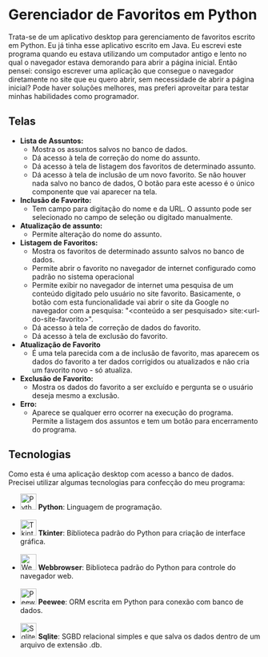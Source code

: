 # Gerenciador de Favoritos em Python
Trata-se de um aplicativo desktop para gerenciamento de favoritos escrito em Python. Eu já tinha esse aplicativo escrito em Java. Eu escrevi este programa quando eu estava utilizando um computador antigo e lento no qual o navegador estava demorando para abrir a página inicial. Então pensei: consigo escrever uma aplicação que consegue o navegador diretamente no site que eu quero abrir, sem necessidade de abrir a página inicial? Pode haver soluções melhores, mas preferi aproveitar para testar minhas habilidades como programador.<br>

## Telas
* <b>Lista de Assuntos:</b> <br>
  * Mostra os assuntos salvos no banco de dados. <br>
  * Dá acesso à tela de correção do nome do assunto. <br>
  * Dá acesso à tela de listagem dos favoritos de determinado assunto. <br>
  * Dá acesso à tela de inclusão de um novo favorito. Se não houver nada salvo no banco de dados, O botão para este acesso é o único componente que vai aparecer na tela. <br>
* <b>Inclusão de Favorito:</b> <br>
  * Tem campo para digitação do nome e da URL. O assunto pode ser selecionado no campo de seleção ou digitado manualmente. <br>
* <b>Atualização de assunto:</b> <br>
  * Permite alteração do nome do assunto. <br>
* <b>Listagem de Favoritos:</b> <br>
  * Mostra os favoritos de determinado assunto salvos no banco de dados. <br>
  * Permite abrir o favorito no navegador de internet configurado como padrão no sistema operacional <br>
  * Permite exibir no navegador de internet uma pesquisa de um conteúdo digitado pelo usuário no site favorito. Basicamente, o botão com esta funcionalidade vai abrir o site da Google no navegador com a pesquisa: "<conteúdo a ser pesquisado> site:\<url-do-site-favorito\>". <br>
  * Dá acesso à tela de correção de dados do favorito. <br>
  * Dá acesso à tela de exclusão do favorito. <br>
* <b>Atualização de Favorito</b> <br>
  * É uma tela parecida com a de inclusão de favorito, mas aparecem os dados do favorito a ter dados corrigidos ou atualizados e não cria um favorito novo - só atualiza. <br>
* <b>Exclusão de Favorito:</b> <br>
  * Mostra os dados do favorito a ser excluído e pergunta se o usuário deseja mesmo a exclusão. <br>
* <b>Erro:</b> <br>
  * Aparece se qualquer erro ocorrer na execução do programa. Permite a listagem dos assuntos e tem um botão para encerramento do programa. </br>

## Tecnologias
Como esta é uma aplicação desktop com acesso a banco de dados. Precisei utilizar algumas tecnologias para confecção do meu programa:<br>
* <img src=https://upload.wikimedia.org/wikipedia/commons/thumb/c/c3/Python-logo-notext.svg/935px-Python-logo-notext.svg.png alt="Python" style="height: 32px; width: auto;"> <b>Python</b>: Linguagem de programação. <br><br>
* <img src=https://upload.wikimedia.org/wikipedia/commons/thumb/c/c3/Python-logo-notext.svg/935px-Python-logo-notext.svg.png alt="Tkinter" style="height: 32px; width: auto;"> <b>Tkinter</b>: Biblioteca padrão do Python para criação de interface gráfica. <br><br>
* <img src=https://upload.wikimedia.org/wikipedia/commons/thumb/c/c3/Python-logo-notext.svg/935px-Python-logo-notext.svg.png alt="Webbrowser" style="height: 32px; width: auto;"> <b>Webbrowser</b>: Biblioteca padrão do Python para controle do navegador web. <br><br>
* <img src=https://docs.peewee-orm.com/en/latest/_images/peewee3-logo.png alt="Peewee" style="height: 32px; width: auto;"> <b>Peewee</b>: ORM escrita em Python para conexão com banco de dados.<br><br>
* <img src=https://upload.wikimedia.org/wikipedia/commons/thumb/3/38/SQLite370.svg/1200px-SQLite370.svg.png alt="Sqlite" style="height: 32px; width: auto;"> <b>Sqlite</b>: SGBD relacional simples e que salva os dados dentro de um arquivo de extensão .db.